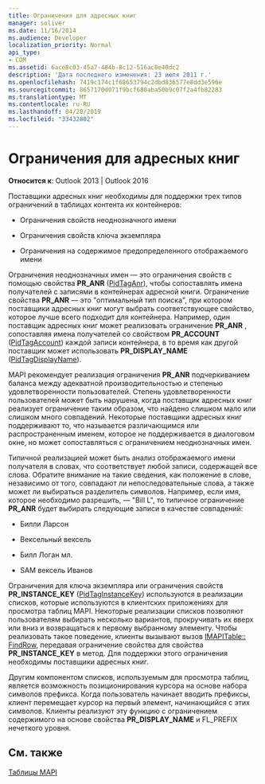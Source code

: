 ```yaml
---
title: Ограничения для адресных книг
manager: soliver
ms.date: 11/16/2014
ms.audience: Developer
localization_priority: Normal
api_type:
- COM
ms.assetid: 6ace8c03-45a7-484b-8c12-516ac0e40dc2
description: 'Дата последнего изменения: 23 июля 2011 г.'
ms.openlocfilehash: 7419c174c1f68653794c2dbd836577e8dd3e596e
ms.sourcegitcommit: 8657170d071f9bcf680aba50b9c07f2a4fb82283
ms.translationtype: MT
ms.contentlocale: ru-RU
ms.lasthandoff: 04/28/2019
ms.locfileid: "33432802"
---
```

# <a name="address-book-restrictions"></a>Ограничения для адресных книг

  
  
**Относится к**: Outlook 2013 | Outlook 2016 
  
Поставщики адресных книг необходимы для поддержки трех типов ограничений в таблицах контента их контейнеров:
  
- Ограничения свойств неоднозначного имени
    
- Ограничения свойств ключа экземпляра
    
- Ограничения на содержимое предопределенного отображаемого имени
    
Ограничения неоднозначных имен — это ограничения свойств с помощью свойства **PR_ANR** ([PidTagAnr](pidtaganr-canonical-property.md)), чтобы сопоставлять имена получателей с записями в контейнерах адресной книги. Ограничение свойства **PR_ANR** — это "оптимальный тип поиска", при котором поставщики адресных книг могут выбрать соответствующее свойство, которое лучше всего подходит для контейнера. Например, один поставщик адресных книг может реализовать ограничение **PR_ANR** , сопоставляя имена получателей со свойством **PR_ACCOUNT** ([PidTagAccount](pidtagaccount-canonical-property.md)) каждой записи контейнера, в то время как другой поставщик может использовать **PR_DISPLAY_NAME** ([PidTagDisplayName](pidtagdisplayname-canonical-property.md)).
  
MAPI рекомендует реализация ограничения **PR_ANR** подчеркиванием баланса между адекватной производительностью и степенью удовлетворенности пользователей. Степень удовлетворенности пользователей может быть нарушена, когда поставщик адресных книг реализует ограничение таким образом, что найдено слишком мало или слишком много совпадений. Некоторые поставщики адресных книг поддерживают то, что называется различающимся или распространенным именем, которое не поддерживается в диалоговом окне, но может сопоставляться с ограничением неоднозначных имен. 
  
Типичной реализацией может быть анализ отображаемого имени получателя в словах, что соответствует любой записи, содержащей все слова. Обратите внимание на такие сведения, как положение в слове, независимо от того, совпадают ли непоследовательные слова, а также может ли выбираться разделитель символов. Например, если имя, которое необходимо разрешить, — "Bill L", то типичное ограничение **PR_ANR** будет выбирать следующие записи в качестве совпадений: 
  
- Билли Ларсон
    
- Вексельный вексель
    
- Билл Логан мл. 
    
- SAM вексель Иванов
    
Ограничения для ключа экземпляра или ограничения свойств **PR_INSTANCE_KEY** ([PidTagInstanceKey](pidtaginstancekey-canonical-property.md)) используются в реализации списков, которые используются в клиентских приложениях для просмотра таблиц MAPI. Некоторые реализации списков позволяют пользователям выбирать несколько вариантов, прокручивать их вверх или вниз и возвращаться к первому выбранному элементу. Чтобы реализовать такое поведение, клиенты вызывают вызов [IMAPITable:: FindRow](imapitable-findrow.md), передавая ограничение свойства для свойства **PR_INSTANCE_KEY** в метод. Для поддержки этого ограничения необходимы поставщики адресных книг. 
  
Другим компонентом списков, используемым для просмотра таблиц, является возможность позиционирования курсора на основе набора символов префикса. Когда пользователь начинает вводить префиксы, клиент перемещает курсор на первый элемент, начинающийся с этих символов. Клиенты реализуют эту функцию с ограничением содержимого на основе свойства **PR_DISPLAY_NAME** и FL_PREFIX нечеткого уровня. 
  
## <a name="see-also"></a>См. также



[Таблицы MAPI](mapi-tables.md)

